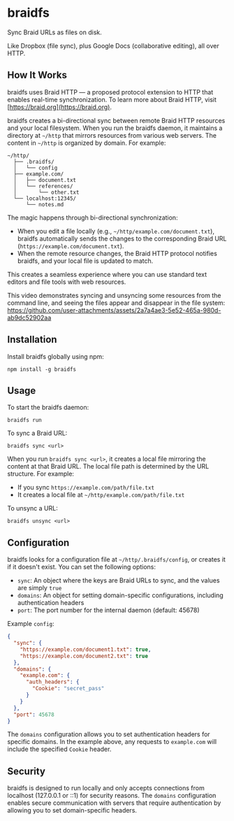 # braidfs

Sync Braid URLs as files on disk.

Like Dropbox (file sync), plus Google Docs (collaborative editing), all over HTTP.

## How It Works

braidfs uses Braid HTTP — a proposed protocol extension to HTTP that enables real-time synchronization. To learn more about Braid HTTP, visit [https://braid.org](https://braid.org).

braidfs creates a bi-directional sync between remote Braid HTTP resources and your local filesystem. When you run the braidfs daemon, it maintains a directory at `~/http` that mirrors resources from various web servers. The content in `~/http` is organized by domain. For example:
```
~/http/
  ├── .braidfs/
  │   └── config
  ├── example.com/
  │   ├── document.txt
  │   └── references/
  │       └── other.txt
  └── localhost:12345/
      └── notes.md
```

The magic happens through bi-directional synchronization:

- When you edit a file locally (e.g., `~/http/example.com/document.txt`), braidfs automatically sends the changes to the corresponding Braid URL (`https://example.com/document.txt`).
- When the remote resource changes, the Braid HTTP protocol notifies braidfs, and your local file is updated to match.

This creates a seamless experience where you can use standard text editors and file tools with web resources.

This video demonstrates syncing and unsyncing some resources from the command line, and seeing the files appear and disappear in the file system:
https://github.com/user-attachments/assets/2a7a4ae3-5e52-465a-980d-ab9dc52902aa

## Installation

Install braidfs globally using npm:

```
npm install -g braidfs
```

## Usage

To start the braidfs daemon:

```
braidfs run
```

To sync a Braid URL:

```
braidfs sync <url>
```

When you run `braidfs sync <url>`, it creates a local file mirroring the content at that Braid URL. The local file path is determined by the URL structure. For example:

- If you sync `https://example.com/path/file.txt`
- It creates a local file at `~/http/example.com/path/file.txt`

To unsync a URL:

```
braidfs unsync <url>
```

## Configuration

braidfs looks for a configuration file at `~/http/.braidfs/config`, or creates it if it doesn't exist. You can set the following options:

- `sync`: An object where the keys are Braid URLs to sync, and the values are simply `true`
- `domains`: An object for setting domain-specific configurations, including authentication headers
- `port`: The port number for the internal daemon (default: 45678)

Example `config`:

```json
{
  "sync": {
    "https://example.com/document1.txt": true,
    "https://example.com/document2.txt": true
  },
  "domains": {
    "example.com": {
      "auth_headers": {
        "Cookie": "secret_pass"
      }
    }
  },
  "port": 45678
}
```

The `domains` configuration allows you to set authentication headers for specific domains. In the example above, any requests to `example.com` will include the specified `Cookie` header.

## Security

braidfs is designed to run locally and only accepts connections from localhost (127.0.0.1 or ::1) for security reasons. The `domains` configuration enables secure communication with servers that require authentication by allowing you to set domain-specific headers.
